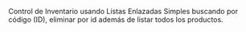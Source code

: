 Control de Inventario usando Listas Enlazadas Simples buscando por código (ID), eliminar por id además de listar todos los productos.